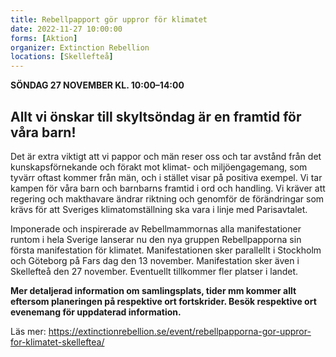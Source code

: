 ```yaml
---
title: Rebellpapport gör uppror för klimatet
date: 2022-11-27 10:00:00
forms: [Aktion]
organizer: Extinction Rebellion
locations: [Skellefteå]
---
```

**SÖNDAG 27 NOVEMBER KL. 10:00–14:00**

## Allt vi önskar till skyltsöndag är en framtid för våra barn!

Det är extra viktigt att vi pappor och män reser oss och tar avstånd från det kunskapsförnekande och förakt mot klimat- och miljöengagemang, som tyvärr oftast kommer från män, och i stället visar på positiva exempel. Vi tar kampen för våra barn och barnbarns framtid i ord och handling. Vi kräver att regering och makthavare ändrar riktning och genomför de förändringar som krävs för att Sveriges klimatomställning ska vara i linje med Parisavtalet.

Imponerade och inspirerade av Rebellmammornas alla manifestationer runtom i hela Sverige lanserar nu den nya gruppen Rebellpapporna sin första manifestation för klimatet. Manifestationen sker parallellt i Stockholm och Göteborg på Fars dag den 13 november. Manifestation sker även i Skellefteå den 27 november. Eventuellt tillkommer fler platser i landet.

**Mer detaljerad information om samlingsplats, tider mm kommer allt eftersom planeringen på respektive ort fortskrider. Besök respektive ort evenemang för uppdaterad information.**

Läs mer:
https://extinctionrebellion.se/event/rebellpapporna-gor-uppror-for-klimatet-skelleftea/